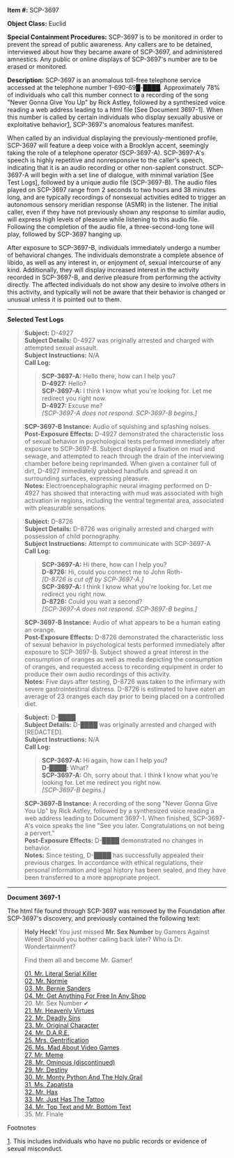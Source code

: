   

**Item #:** SCP-3697

**Object Class:** Euclid

**Special Containment Procedures:** SCP-3697 is to be monitored in order to prevent the spread of public awareness. Any callers are to be detained, interviewed about how they became aware of SCP-3697, and administered amnestics. Any public or online displays of SCP-3697's number are to be erased or monitored.

**Description:** SCP-3697 is an anomalous toll-free telephone service accessed at the telephone number 1-690-69█-████. Approximately 78% of individuals who call this number connect to a recording of the song "Never Gonna Give You Up" by Rick Astley, followed by a synthesized voice reading a web address leading to a html file \[See Document 3697-1\]. When this number is called by certain individuals who display sexually abusive or exploitative behavior[1](javascript:;), SCP-3697's anomalous features manifest.

When called by an individual displaying the previously-mentioned profile, SCP-3697 will feature a deep voice with a Brooklyn accent, seemingly taking the role of a telephone operator (SCP-3697-A). SCP-3697-A's speech is highly repetitive and nonresponsive to the caller's speech, indicating that it is an audio recording or other non-sapient construct. SCP-3697-A will begin with a set line of dialogue, with minimal variation \[See Test Logs\], followed by a unique audio file (SCP-3697-B). The audio files played on SCP-3697 range from 2 seconds to two hours and 38 minutes long, and are typically recordings of nonsexual activities edited to trigger an autonomous sensory meridian response (ASMR) in the listener. The initial caller, even if they have not previously shown any response to similar audio, will express high levels of pleasure while listening to this audio file. Following the completion of the audio file, a three-second-long tone will play, followed by SCP-3697 hanging up.

After exposure to SCP-3697-B, individuals immediately undergo a number of behavioral changes. The individuals demonstrate a complete absence of libido, as well as any interest in, or enjoyment of, sexual intercourse of any kind. Additionally, they will display increased interest in the activity recorded in SCP-3697-B, and derive pleasure from performing the activity directly. The affected individuals do not show any desire to involve others in this activity, and typically will not be aware that their behavior is changed or unusual unless it is pointed out to them.

* * *

**Selected Test Logs**

> **Subject:** D-4927  
> **Subject Details:** D-4927 was originally arrested and charged with attempted sexual assault.  
> **Subject Instructions:** N/A  
> **Call Log:**
> 
> > **SCP-3697-A:** Hello there, how can I help you?  
> > **D-4927:** Hello?  
> > **SCP-3697-A:** I think I know what you're looking for. Let me redirect you right now.  
> > **D-4927:** Excuse me?  
> > _\[SCP-3697-A does not respond. SCP-3697-B begins.\]_
> 
> **SCP-3697-B Instance:** Audio of squishing and splashing noises.  
> **Post-Exposure Effects:** D-4927 demonstrated the characteristic loss of sexual behavior in psychological tests performed immediately after exposure to SCP-3697-B. Subject displayed a fixation on mud and sewage, and attempted to reach through the drain of the interviewing chamber before being reprimanded. When given a container full of dirt, D-4927 immediately grabbed handfuls and spread it on surrounding surfaces, expressing pleasure.  
> **Notes:** Electroencephalographic neural imaging performed on D-4927 has showed that interacting with mud was associated with high activation in regions, including the ventral tegmental area, associated with pleasurable sensations.

> **Subject:** D-8726  
> **Subject Details:** D-8726 was originally arrested and charged with possession of child pornography.  
> **Subject Instructions:** Attempt to communicate with SCP-3697-A  
> **Call Log:**
> 
> > **SCP-3697-A:** Hi there, how can I help you?  
> > **D-8726:** Hi, could you connect me to John Roth-  
> > _\[D-8726 is cut off by SCP-3697-A.\]_  
> > **SCP-3697-A:** I think I know what you're looking for. Let me redirect you right now.  
> > **D-8726:** Could you wait a second?  
> > _\[SCP-3697-A does not respond. SCP-3697-B begins.\]_
> 
> **SCP-3697-B Instance:** Audio of what appears to be a human eating an orange.  
> **Post-Exposure Effects:** D-8726 demonstrated the characteristic loss of sexual behavior in psychological tests performed immediately after exposure to SCP-3697-B. Subject showed a great interest in the consumption of oranges as well as media depicting the consumption of oranges, and requested access to recording equipment in order to produce their own audio recordings of this activity.  
> **Notes:** Five days after testing, D-8726 was taken to the infirmary with severe gastrointestinal distress. D-8726 is estimated to have eaten an average of 23 oranges each day prior to being placed on a controlled diet.

> **Subject:** D-████  
> **Subject Details:** D-████ was originally arrested and charged with \[REDACTED\].  
> **Subject Instructions:** N/A  
> **Call Log:**
> 
> > **SCP-3697-A:** Hi again, how can I help you?  
> > **D-████:** What?  
> > **SCP-3697-A:** Oh, sorry about that. I think I know what you're looking for. Let me redirect you right now.  
> > _\[SCP-3697-B begins.\]_
> 
> **SCP-3697-B Instance:** A recording of the song "Never Gonna Give You Up" by Rick Astley, followed by a synthesized voice reading a web address leading to Document 3697-1. When finished, SCP-3697-A's voice speaks the line "See you later. Congratulations on not being a pervert."  
> **Post-Exposure Effects:** D-████ demonstrated no changes in behavior.  
> **Notes:** Since testing, D-████ has successfully appealed their previous charges. In accordance with ethical regulations, their personal information and legal history has been sealed, and they have been transferred to a more appropriate project.

* * *

**Document 3697-1**

The html file found through SCP-3697 was removed by the Foundation after SCP-3697's discovery, and previously contained the following text:

> **Holy Heck!** You just missed **Mr. Sex Number** by Gamers Against Weed! Should you bother calling back later? Who is Dr. Wondertainment?
> 
> Find them all and become Mr. Gamer!
> 
> [01\. Mr. Literal Serial Killer](/scp-2586)  
> [02\. Mr. Normie](/mr-normie)  
> [03\. Mr. Bernie Sanders](/scp-3015)  
> [04\. Mr. Get Anything For Free In Any Shop](/uiu-file-2016-004)  
> 20\. Mr. Sex Number ✔  
> [21\. Mr. Heavenly Virtues](/collected-item-no1080)  
> [22\. Mr. Deadly Sins](/scp-3024)  
> [23\. Mr. Original Character](/scp-2839)  
> [24\. Mr. D.A.R.E.](/adoption-poster-darius)  
> [25\. Mrs. Gentrification](/ambrose-backdoor-soho)  
> [26\. Ms. Mad About Video Games](/scp-3090)  
> [27\. Mr. Meme](/scp-2842)  
> [28\. Mr. Ominous (discontinued)](/scp-3012)  
> [29\. Mr. Destiny](/scp-4239)  
> [30\. Mr. Monty Python And The Holy Grail](/scp-2476)  
> [31\. Ms. Zapatista](/scp-4669)  
> [32\. Mr. Hax](/scp-285)  
> [33\. Mr. Just Has The Tattoo](http://www.scp-wiki.net/log-of-anomalous-items#jhtt)  
> [34\. Mr. Top Text and Mr. Bottom Text](/scp-2562)  
> 35\. Mr. Finale

Footnotes

[1](javascript:;). This includes indviduals who have no public records or evidence of sexual misconduct.